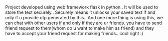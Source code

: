Project developed using web framework flask in python.. 
It will be used to store the text securely.. Securely means it unlocks your saved text if and only if u provide otp generated by this..
And one more thing is using this, we can chat with other users if and only if they are ur friends.
you have to send friend request to them(whom do u want to make him as friend) and they have to accept your friend request for making friends.. 
cool right :)
